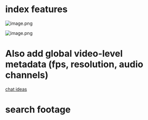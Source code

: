 
# index features
![image.png](image.png)

![image.png](image_2.png)

# Also add global video-level metadata (fps, resolution, audio channels)

[chat ideas](https://chatgpt.com/c/6816ae00-d0ec-8005-a52e-c5cdd889892e)

# search footage

